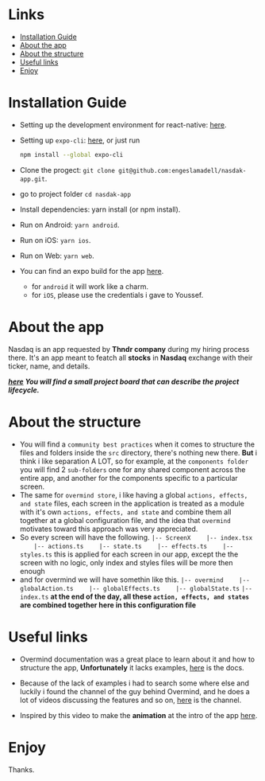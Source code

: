 # Links

- [Installation Guide](#installation-guide)
- [About the app](#about-the-app)
- [About the structure](#about-the-structure)
- [Useful links](#useful-links)
- [Enjoy](#enjoy)

# Installation Guide

- Setting up the development environment for react-native: [here](https://reactnative.dev/docs/environment-setup).

- Setting up `expo-cli`: [here](https://docs.expo.dev/get-started/installation/), or just run
  ```bash
  npm install --global expo-cli
  ```
- Clone the progect: `git clone git@github.com:engeslamadell/nasdak-app.git`.

- go to project folder `cd nasdak-app`

- Install dependencies: yarn install (or npm install).

- Run on Android: `yarn android`.

- Run on iOS: `yarn ios`.

- Run on Web: `yarn web`.

- You can find an expo build for the app [here](https://expo.dev/@thndr/nasdak).

  - for `android` it will work like a charm.
  - for `iOS`, please use the credentials i gave to Youssef.

# About the app

Nasdaq is an app requested by **Thndr company** during my hiring process there.
It's an app meant to featch all **stocks** in **Nasdaq** exchange with their ticker, name, and details.

**_[here](https://github.com/engeslamadell/nasdak-app/projects/1) You will find a small project board that can describe the project lifecycle._**

# About the structure

- You will find a `community best practices` when it comes to structure the files and folders inside the `src` directory, there's nothing new there.
  **But** i think i like separation A LOT, so for example, at the `components folder` you will find 2 `sub-folders` one for any shared component across the entire app, and another for the components specific to a particular screen.
- The same for `overmind store`, i like having a global `actions, effects, and state` files, each screen in the application is treated as a module with it's own `actions, effects, and state` and combine them all together at a global configuration file, and the idea that `overmind` motivates toward this approach was very appreciated.
- So every screen will have the following.
  `|-- ScreenX`
  &nbsp;&nbsp;&nbsp;&nbsp;&nbsp;&nbsp;&nbsp;`|-- index.tsx`
  &nbsp;&nbsp;&nbsp;&nbsp;&nbsp;&nbsp;&nbsp;`|-- actions.ts`
  &nbsp;&nbsp;&nbsp;&nbsp;&nbsp;&nbsp;&nbsp;`|-- state.ts`
  &nbsp;&nbsp;&nbsp;&nbsp;&nbsp;&nbsp;&nbsp;`|-- effects.ts`
  &nbsp;&nbsp;&nbsp;&nbsp;&nbsp;&nbsp;&nbsp;`|-- styles.ts`
  this is applied for each screen in our app, except the the screen with no logic, only index and styles files will be more then enough
- and for overmind we will have somethin like this.
  `|-- overmind`
  &nbsp;&nbsp;&nbsp;&nbsp;&nbsp;&nbsp;&nbsp;`|-- globalAction.ts`
  &nbsp;&nbsp;&nbsp;&nbsp;&nbsp;&nbsp;&nbsp;`|-- globalEffects.ts`
  &nbsp;&nbsp;&nbsp;&nbsp;&nbsp;&nbsp;&nbsp;`|-- globalState.ts`
  `|-- index.ts` **at the end of the day, all these `action, effects, and states` are combined together here in this configuration file**

# Useful links

- Overmind documentation was a great place to learn about it and how to structure the app, **Unfortunately** it lacks examples, [here](https://overmindjs.org/) is the docs.

- Because of the lack of examples i had to search some where else and luckily i found the channel of the guy behind Overmind, and he does a lot of videos discussing the features and so on, [here](https://www.youtube.com/user/chjo2113) is the channel.

- Inspired by this video to make the **animation** at the intro of the app [here](https://www.youtube.com/watch?v=YE7c6ch2msY&t=1s).

# Enjoy

Thanks.
